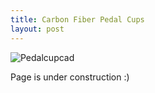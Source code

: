 ```yaml
---
title: Carbon Fiber Pedal Cups
layout: post
---
```

<img src="https://www.example.com/assets/images/Pedalcupmold.JPG" alt="Pedalcupcad" />

Page is under construction :)

